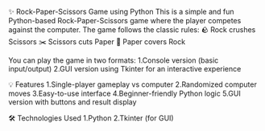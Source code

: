 ✨ Rock-Paper-Scissors Game using Python
This is a simple and fun Python-based Rock-Paper-Scissors game where the player competes against the computer. The game follows the classic rules:
🪨 Rock crushes Scissors
✂️ Scissors cuts Paper
📄 Paper covers Rock

You can play the game in two formats:
1.Console version (basic input/output)
2.GUI version using Tkinter for an interactive experience

💡 Features
1.Single-player gameplay vs computer
2.Randomized computer moves
3.Easy-to-use interface
4.Beginner-friendly Python logic
5.GUI version with buttons and result display

🛠️ Technologies Used
1.Python
2.Tkinter (for GUI)

